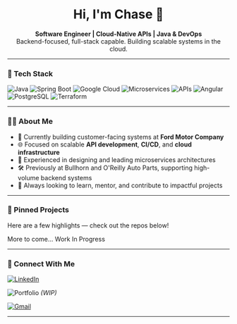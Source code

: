 <h1 align="center">Hi, I'm Chase 👋</h1>

<p align="center">
  <b>Software Engineer | Cloud-Native APIs | Java & DevOps</b><br>
  Backend-focused, full-stack capable. Building scalable systems in the cloud.
</p>

---

### 🧰 Tech Stack

![Java](https://img.shields.io/badge/Java-ED8B00?style=for-the-badge&logo=java&logoColor=white)
![Spring Boot](https://img.shields.io/badge/Spring_Boot-6DB33F?style=for-the-badge&logo=spring-boot&logoColor=white)
![Google Cloud](https://img.shields.io/badge/Google%20Cloud-4285F4?style=for-the-badge&logo=google-cloud&logoColor=white)
![Microservices](https://img.shields.io/badge/Microservices-informational?style=for-the-badge&color=blue)
![APIs](https://img.shields.io/badge/APIs-critical?style=for-the-badge&color=success)
![Angular](https://img.shields.io/badge/Angular-DD0031?style=for-the-badge&logo=angular&logoColor=white)
![PostgreSQL](https://img.shields.io/badge/PostgreSQL-336791?style=for-the-badge&logo=postgresql&logoColor=white)
![Terraform](https://img.shields.io/badge/Terraform-623CE4?style=for-the-badge&logo=terraform&logoColor=white)

---

### 👨‍💻 About Me

- 🏢 Currently building customer-facing systems at **Ford Motor Company**
- 🌐 Focused on scalable **API development**, **CI/CD**, and **cloud infrastructure**
- 🧱 Experienced in designing and leading microservices architectures
- 🛠 Previously at Bullhorn and O'Reilly Auto Parts, supporting high-volume backend systems
- 🤝 Always looking to learn, mentor, and contribute to impactful projects

---

### 📌 Pinned Projects

Here are a few highlights — check out the repos below!

More to come... Work In Progress

---

### 🔗 Connect With Me

[![LinkedIn](https://img.shields.io/badge/LinkedIn-0A66C2?style=for-the-badge&logo=linkedin&logoColor=white)](https://www.linkedin.com/in/chasedickerson-cs)

![Portfolio](https://img.shields.io/badge/Website-000000?style=for-the-badge&logo=About.me&logoColor=white) *(WIP)*

[![Gmail](https://img.shields.io/badge/Email-D14836?style=for-the-badge&logo=gmail&logoColor=white)](mailto:chasedickerson232@gmail.com)

---
